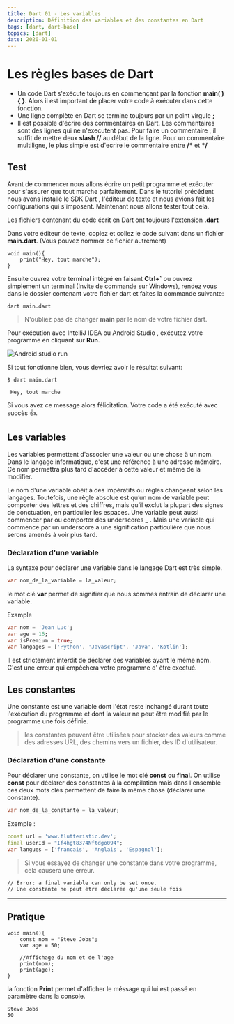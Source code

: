 ```yaml
---
title: Dart 01 - Les variables
description: Définition des variables et des constantes en Dart
tags: [dart, dart-base]
topics: [dart]
date: 2020-01-01
---
```


# Les règles bases de Dart

- Un code Dart s'exécute toujours en commençant par la fonction **main( ){ }**. Alors il est important de placer votre code à exécuter dans cette fonction.
- Une ligne complète en Dart se termine toujours par un point virgule **;**
- Il est possible d'écrire des commentaires en Dart. Les commentaires sont des lignes qui ne n'executent pas. Pour faire un commentaire , il suffit de mettre deux **slash //** au début de la ligne. Pour un commentaire multiligne, le plus simple est d'ecrire le commentaire entre **/\*** et **\*/**

## Test

Avant de commencer nous allons écrire un petit programme et exécuter pour s'assurer que tout marche parfaitement. Dans le tutoriel précédent nous avons installé le SDK Dart , l'éditeur de texte et nous avions fait les configurations qui s'imposent. Maintenant nous allons tester tout cela.

Les fichiers contenant du code écrit en Dart ont toujours l'extension **.dart**

Dans votre éditeur de texte, copiez et collez le code suivant dans un fichier **main.dart**. (Vous pouvez nommer ce fichier autrement)

```dart: main.dart
void main(){
    print("Hey, tout marche");
}
```

Ensuite ouvrez votre terminal intégré en faisant **Ctrl+`** ou ouvrez simplement un terminal (Invite de commande sur Windows), rendez vous dans le dossier contenant votre fichier dart et faites la commande suivante:

```terminal
dart main.dart
```

> N'oubliez pas de changer **main** par le nom de votre fichier dart.

Pour exécution avec IntelliJ IDEA ou Android Studio , exécutez votre programme en cliquant sur **Run**.

![Android studio run](/images/dart-base/android_studio_run.png)

Si tout fonctionne bien, vous devriez avoir le résultat suivant:

```terminal
$ dart main.dart

 Hey, tout marche
```

Si vous avez ce message alors félicitation. Votre code a été exécuté avec succès 👍.

## Les variables

Les variables permettent d'associer une valeur ou une chose à un nom. Dans le langage informatique, c'est une référence à une adresse mémoire. Ce nom permettra plus tard d'accéder à cette valeur et même de la modifier.

Le nom d'une variable obéit à des impératifs ou règles changeant selon les langages. Toutefois, une règle absolue est qu’un nom de variable peut comporter des lettres et des chiffres, mais qu’il exclut la plupart des signes de ponctuation, en particulier les espaces. Une variable peut aussi commencer par ou comporter des underscores **\_** . Mais une variable qui commence par un underscore a une signification particulière que nous serons amenés à voir plus tard.

### Déclaration d'une variable

La syntaxe pour déclarer une variable dans le langage Dart est très simple.

```dart
var nom_de_la_variable = la_valeur;
```

le mot clé **var** permet de signifier que nous sommes entrain de déclarer une variable.

Example

```dart
var nom = 'Jean Luc';
var age = 16;
var isPremium = true;
var langages = ['Python', 'Javascript', 'Java', 'Kotlin'];
```

Il est strictement interdit de déclarer des variables ayant le même nom. C'est une erreur qui empèchera votre programme d' ètre exectué.

## Les constantes

Une constante est une variable dont l'état reste inchangé durant toute l'exécution du programme et dont la valeur ne peut être modifié par le programme une fois définie.

> les constantes peuvent être utilisées pour stocker des valeurs comme des adresses URL, des chemins vers un fichier, des ID d'utilisateur.

### Déclaration d'une constante

Pour déclarer une constante, on utilise le mot clé **const** ou **final**. On utilise **const** pour déclarer des constantes à la compilation mais dans l'ensemble ces deux mots clés permettent de faire la même chose (déclarer une constante).

```dart
var nom_de_la_constante = la_valeur;
```

Exemple :

```dart
const url = 'www.flutteristic.dev';
final userId = "If4hgt8374Nftdgo094";
var langues = ['francais', 'Anglais', 'Espagnol'];
```

> Si vous essayez de changer une constante dans votre programme, cela causera une erreur.

```
// Error: a final variable can only be set once.
// Une constante ne peut être déclarée qu'une seule fois
```

---

## Pratique

```dart[variable.dart]
void main(){
    const nom = "Steve Jobs";
    var age = 50;

    //Affichage du nom et de l'age
    print(nom);
    print(age);
}
```

la fonction **Print** permet d'afficher le méssage qui lui est passé en paramètre dans la console.

```dark[output]
Steve Jobs
50
```
